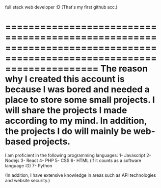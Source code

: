 full stack web developer :D
(That's my first github acc.)

========================================================================================================================
The reason why I created this account is because I was bored and needed a place to store some small projects.
I will share the projects I made according to my mind. In addition, the projects I do will mainly be web-based projects.
========================================================================================================================

I am proficient in the following programming languages:
1- Javascript
2- Nodejs
3- React
4- PHP
5- CSS
6- HTML (if it counts as a software language :D)
7- Python

(In addition, I have extensive knowledge in areas such as API technologies and website security.)
